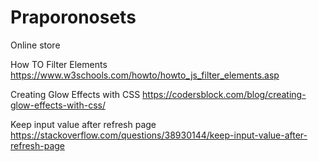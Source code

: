 # Praporonosets

Online store

How TO Filter Elements https://www.w3schools.com/howto/howto_js_filter_elements.asp

Creating Glow Effects with CSS https://codersblock.com/blog/creating-glow-effects-with-css/

Keep input value after refresh page
https://stackoverflow.com/questions/38930144/keep-input-value-after-refresh-page
